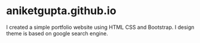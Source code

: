 # aniketgupta.github.io
I created a simple portfolio website using HTML CSS and Bootstrap. I design theme is based on google search engine.
